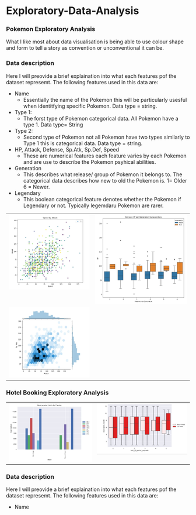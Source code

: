 # Exploratory-Data-Analysis

### Pokemon Exploratory Analysis
What I like most about data visualisation is being able to use colour shape and form to tell a story as convention or unconventional it can be.

### Data description
 Here I will preovide a brief explaination into what each features pof the dataset represemt.
 The following features used in this data are:
 * Name
   - Essentially the name of the Pokemon this will be particularly usesful when identitfying specific Pokemon. Data type = string.
 * Type 1:
   - The forst type of Pokemon categorical data. All Pokemon have a type 1. Data type= String
 * Type 2:
    - Second type of Pokemon not all Pokemon have two types similarly to Type 1 this is categorical data. Data type = string.
 * HP,	Attack,	Defense,	Sp.Atk,	Sp.Def,	Speed
    - These are numerical features each feature varies by each Pokemon and are use to describe the Pokemon psyhical abilities.
 * Generation
    - This describes what release/ group of Pokemon it belongs to. The categorical data describes how new to old the Pokemon is. 1= Older 6 = Newer.
 * Legendary
    - This boolean categorical feature denotes whether the Pokemon if Legendary or not. Typically legemdaru Pokemon are rarer.

<table>
  <tr>
    <td valign="top"><img src="https://github.com/dwellin98/Exploratory-Data-Analysis/blob/master/images/PokemonEDA1.JPG" width=100% height=50%>
    <td valign="top"><img src="https://github.com/dwellin98/Exploratory-Data-Analysis/blob/master/images/PokemonEDA2.JPG" width=100% height=45%>
  </tr>
  <tr>
    <td valign="top"><img src="https://github.com/dwellin98/Exploratory-Data-Analysis/blob/master/images/PokemonEDA3.JPG" width=100% height=50%>
  </tr>
 </table>



### Hotel Booking Exploratory Analysis
<table>
  <tr>
     <td valign="top"><img src="https://github.com/dwellin98/Exploratory-Data-Analysis/blob/master/images/Popular By Country.JPG" width=100% height=60%>
     <td valign="top"><img src="https://github.com/dwellin98/Exploratory-Data-Analysis/blob/master/images/Boxplot Special.JPG" width=100% height=60%>
  </tr>
 </table>

### Data description
 Here I will preovide a brief explaination into what each features pof the dataset represemt.
 The following features used in this data are:
 * Name



